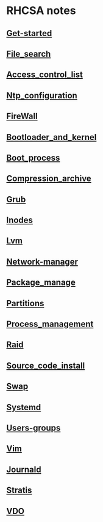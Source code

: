 # RHCSA notes 

## [**Get-started**](./get-started.md) <br> 
## [**File_search**](./file_search.md) <br> 
## [**Access_control_list**](./access_control_list.md) <br> 
## [**Ntp_configuration**](./ntp_configuration.md) <br> 
## [**FireWall**](./firewall.md) <br> 
## [**Bootloader_and_kernel**](./bootloader_and_kernel.md)<br> 
## [**Boot_process**](./boot_process.md) <br> 
## [**Compression_archive**](./compression_archive.md) <br> 
## [**Grub**](./grub.md) <br> 
## [**Inodes**](./inodes.md) <br> 
## [**Lvm**](./lvm.md) <br> 
## [**Network-manager**](./network-manager.md) <br> 
## [**Package_manage**](./package_manage.md) <br> 
## [**Partitions**](./partitions.md) <br> 
## [**Process_management**](./process_management.md) <br> 
## [**Raid**](./raid.md) <br> 
## [**Source_code_install**](./source_code_install.md) <br> 
## [**Swap**](./swap.md) <br> 
## [**Systemd**](./systemd.md) <br> 
## [**Users-groups**](./users-groups.md) <br> 
## [**Vim**](./vim.md) <br> 
## [**Journald**](./journald.md) <br> 
## [**Stratis**](./stratis.md) <br> 
## [**VDO**](./vdo.md) <br> 
